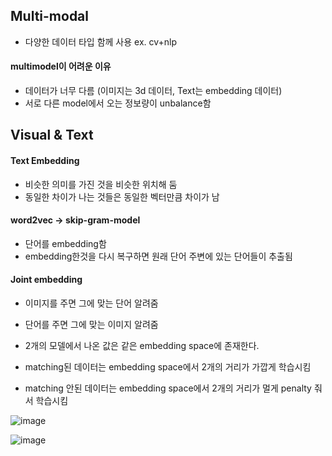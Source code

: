 ## Multi-modal
* 다양한 데이터 타입 함께 사용 ex. cv+nlp

#### multimodel이 어려운 이유
* 데이터가 너무 다름 (이미지는 3d 데이터, Text는 embedding 데이터)
* 서로 다른 model에서 오는 정보량이 unbalance함


## Visual & Text
#### Text Embedding
* 비슷한 의미를 가진 것을 비슷한 위치해 둠
* 동일한 차이가 나는 것들은 동일한 벡터만큼 차이가 남

#### word2vec -> skip-gram-model
* 단어를 embedding함
* embedding한것을 다시 복구하면 원래 단어 주변에 있는 단어들이 추출됨

#### Joint embedding
* 이미지를 주면 그에 맞는 단어 알려줌
* 단어를 주면 그에 맞는 이미지 알려줌

* 2개의 모델에서 나온 값은 같은 embedding space에 존재한다.
* matching된 데이터는 embedding space에서 2개의 거리가 가깝게 학습시킴
* matching 안된 데이터는 embedding space에서 2개의 거리가 멀게 penalty 줘서 학습시킴


![image](https://user-images.githubusercontent.com/63588046/158132555-299a5b5f-a030-4a38-ae02-6bccf5dd9580.png)

![image](https://user-images.githubusercontent.com/63588046/158133079-a208a821-3612-48ed-87a0-f7c454e7239c.png)






